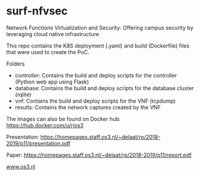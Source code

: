 # surf-nfvsec
Network Functions Virtualization and Security: Offering campus security by leveraging cloud native infrastructure

This repo contains the K8S deployment (.yaml) and build (Dockerfile) files that were used to create the PoC.

Folders
 - controller: Contains the build and deploy scripts for the controller (Python web app using Flask)
 - database: Contains the build and deploy scripts for the database cluster (rqlite)
 - vnf: Contains the build and deploy scripts for the VNF (tcpdump)
 - results: Contains the network captures created by the VNF

The images can also be found on Docker hub:
https://hub.docker.com/u/rjos3

Presentation:
https://homepages.staff.os3.nl/~delaat/rp/2018-2019/p11/presentation.pdf

Paper:
https://homepages.staff.os3.nl/~delaat/rp/2018-2019/p11/report.pdf

www.os3.nl
